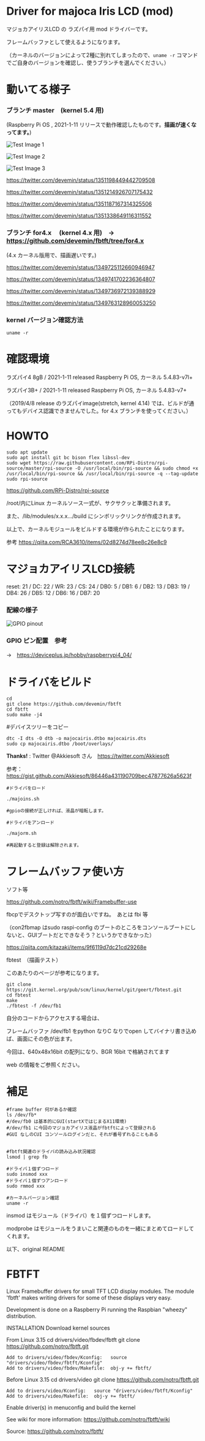 # Driver for majoca Iris LCD (mod)

マジョカアイリスLCD の ラズパイ用 mod ドライバーです。

フレームバッファとして使えるようになります。

（カーネルのバージョンによって2種に別れてしまったので、`uname -r` コマンドでご自身のバージョンを確認し、使うブランチを選んでください。）

# 動いてる様子


### ブランチ master　(kernel 5.4 用) 

(Raspberry Pi OS , 2021-1-11 リリースで動作確認したものです。**描画が速くなってます。**)

![Test Image 1](img/image3.jpg)

![Test Image 2](img/image2.jpg)

![Test Image 3](img/image1.jpg)

https://twitter.com/devemin/status/1351198449442709508

https://twitter.com/devemin/status/1351214926707175432

https://twitter.com/devemin/status/1351187167314325506

https://twitter.com/devemin/status/1351338649116311552



### ブランチ for4.x　 (kernel 4.x 用)　→　https://github.com/devemin/fbtft/tree/for4.x

 (4.x カーネル版用で、描画遅いです。)




https://twitter.com/devemin/status/1349725112660946947

https://twitter.com/devemin/status/1349741702236364807

https://twitter.com/devemin/status/1349736972139388929

https://twitter.com/devemin/status/1349763128960053250


### kernel バージョン確認方法

```
uname -r
```



# 確認環境

ラズパイ4 8gB /  2021-1-11 released Raspberry Pi OS, カーネル 5.4.83-v7l+

ラズパイ3B+ /  2021-1-11 released Raspberry Pi OS, カーネル 5.4.83-v7+

（2019/4/8 release のラズパイimage(stretch, kernel 4.14) では、ビルドが通ってもデバイス認識できませんでした。for 4.x ブランチを使ってください。）


# HOWTO
```
sudo apt update 
sudo apt install git bc bison flex libssl-dev
sudo wget https://raw.githubusercontent.com/RPi-Distro/rpi-source/master/rpi-source -O /usr/local/bin/rpi-source && sudo chmod +x /usr/local/bin/rpi-source && /usr/local/bin/rpi-source -q --tag-update
sudo rpi-source
```

https://github.com/RPi-Distro/rpi-source

/root/内にLinux カーネルソース一式が、サクサクッと準備されます。

また、/lib/modules/x.x.x.../build にシンボリックリンクが作成されます。

以上で、カーネルモジュールをビルドする環境が作られたことになります。


参考
https://qiita.com/RCA3610/items/02d8274d78ee8c26e8c9


# マジョカアイリスLCD接続

reset: 21  / DC: 22 / WR: 23 / CS: 24 / DB0: 5 / DB1: 6 / DB2: 13 / DB3: 19 / DB4: 26 / DB5: 12 / DB6: 16 / DB7: 20

### 配線の様子

![GPIO pinout](img/layout.jpg)

### GPIO ピン配置　参考

→　https://deviceplus.jp/hobby/raspberrypi4_04/


# ドライバをビルド

```
cd
git clone https://github.com/devemin/fbtft
cd fbtft
sudo make -j4
```

#デバイスツリーをコピー

```
dtc -I dts -O dtb -o majocairis.dtbo majocairis.dts
sudo cp majocairis.dtbo /boot/overlays/
```

**Thanks!** : Twitter @Akkiesoft さん　https://twitter.com/Akkiesoft

参考：　https://gist.github.com/Akkiesoft/86446a431190709bec47877626a5623f


```
#ドライバをロード

./majoins.sh

#gpioの接続が正しければ、液晶が暗転します。

#ドライバをアンロード

./majorm.sh

#再起動すると登録は解除されます。

```

# フレームバッファ使い方

ソフト等

https://github.com/notro/fbtft/wiki/Framebuffer-use

fbcpでデスクトップ写すのが面白いですね。　あとは fbi 等

（con2fbmap はsudo raspi-config のブートのところをコンソールブートにしないと、GUIブートだとできなそう？というかできなかった）

https://qiita.com/kitazaki/items/9f6119d7dc21cd29268e

fbtest　（描画テスト）

このあたりのページが参考になります。

```
git clone https://git.kernel.org/pub/scm/linux/kernel/git/geert/fbtest.git
cd fbtest
make
./fbtest -f /dev/fb1
```

自分のコードからアクセスする場合は、

フレームバッファ /dev/fb1 をpython なりC なりでopen してバイナリ書き込めば、画面にその色が出ます。

今回は、640x48x16bit の配列になり、BGR 16bit で格納されてます

web の情報をご参照ください。


# 補足

```
#frame buffer 何があるか確認
ls /dev/fb*
#/dev/fb0 は基本的にGUI(startXではじまるX11環境)
#/dev/fb1 に今回のマジョカアイリス液晶がfbtftによって登録される
#GUI なしのCUI コンソールログインだと、それが番号ずれることもある


#fbtft関連のドライバの読み込み状況確認
lsmod | grep fb

#ドライバ１個ずつロード
sudo insmod xxx
#ドライバ１個ずつアンロード
sudo rmmod xxx

#カーネルバージョン確認
uname -r

```

insmod はモジュール（ドライバ）を１個ずつロードします。

modprobe はモジュールをうまいこと関連のものを一緒にまとめてロードしてくれます。


以下、original README

  FBTFT
=========

Linux Framebuffer drivers for small TFT LCD display modules.
The module 'fbtft' makes writing drivers for some of these displays very easy.

Development is done on a Raspberry Pi running the Raspbian "wheezy" distribution.

INSTALLATION
  Download kernel sources

  From Linux 3.15
    cd drivers/video/fbdev/fbtft
    git clone https://github.com/notro/fbtft.git

    Add to drivers/video/fbdev/Kconfig:   source "drivers/video/fbdev/fbtft/Kconfig"
    Add to drivers/video/fbdev/Makefile:  obj-y += fbtft/

  Before Linux 3.15
    cd drivers/video
    git clone https://github.com/notro/fbtft.git

    Add to drivers/video/Kconfig:   source "drivers/video/fbtft/Kconfig"
    Add to drivers/video/Makefile:  obj-y += fbtft/

  Enable driver(s) in menuconfig and build the kernel


See wiki for more information: https://github.com/notro/fbtft/wiki


Source: https://github.com/notro/fbtft/

